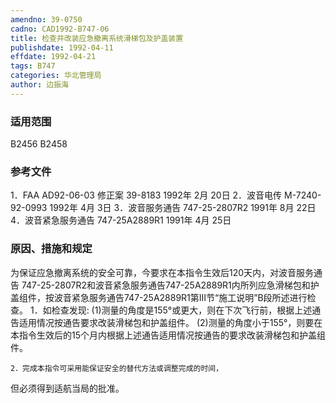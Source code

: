 ```yaml
---
amendno: 39-0750
cadno: CAD1992-B747-06
title: 检查并改装应急撤离系统滑梯包及护盖装置
publishdate: 1992-04-11
effdate: 1992-04-21
tags: B747
categories: 华北管理局
author: 边振海
---
```


### 适用范围 
B2456 B2458

### 参考文件
1．FAA AD92-06-03 修正案 39-8183 1992年 2月 20日
 2．波音电传 M-7240-92-0993 1992年 4月 3日
 3．波音服务通告 747-25-2807R2 1991年 8月 22日
 4．波音紧急服务通告 747-25A2889R1 1991年 4月 25日


### 原因、措施和规定 
为保证应急撤离系统的安全可靠，今要求在本指令生效后120天内，对波音服务通告 747-25-2807R2和波音紧急服务通告747-25A2889R1内所列应急滑梯包和护盖组件，按波音紧急服务通告747-25A2889R1第Ⅲ节“施工说明”B段所述进行检查。 
1．如检查发现: 
      (1)测量的角度是155°或更大，则在下次飞行前，根据上述通告适用情况按通告要求改装滑梯包和护盖组件。 
      (2)测量的角度小于155°，则要在本指令生效后的15个月内根据上述通告适用情况按通告的要求改装滑梯包和护盖组件。 

    2．完成本指令可采用能保证安全的替代方法或调整完成的时间，
  
但必须得到适航当局的批准。
